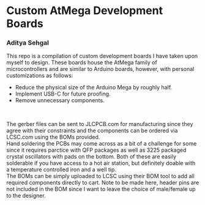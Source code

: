 # Custom AtMega Development Boards
### Aditya Sehgal

</p>This repo is a compilation of custom development boards I have taken upon myself to design. These boards house the AtMega family of microcontrollers and are similar to Arduino boards, however, with personal customizations as follows:</p>
 <il>   

- Reduce the physical size of the Arduino Mega by roughly half.
- Implement USB-C for future proofing.
- Remove unnecessary components.
 <il>
<br>

</p>The gerber files can be sent to JLCPCB.com for manufacturing since they agree with their constraints and the components can be ordered via LCSC.com using the BOMs provided.<br>
Hand soldering the PCBs may come across as a bit of a challenge for some since it requires parctice with QFP packages as well as 3225 packaged crystal oscillators with pads on the bottom. Both of these are easily solderable if you have access to a hot air station, but definitely doable with a temperature controlled iron and a well tip.<br>
The BOMs can be simply uploaded to LCSC using their BOM tool to add all required components directly to cart. Note to be made here, header pins are not included in the BOM since I want to leave the choice of male/female up to the designer.</p>